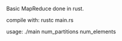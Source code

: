 Basic MapReduce done in rust.

compile with: rustc main.rs

usage: ./main num_partitions num_elements
